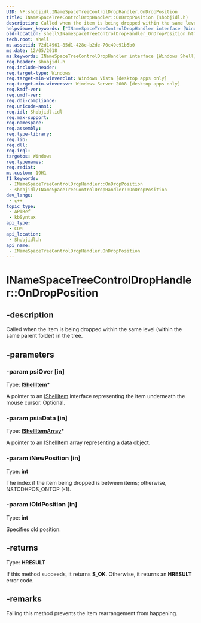```yaml
---
UID: NF:shobjidl.INameSpaceTreeControlDropHandler.OnDropPosition
title: INameSpaceTreeControlDropHandler::OnDropPosition (shobjidl.h)
description: Called when the item is being dropped within the same level (within the same parent folder) in the tree.
helpviewer_keywords: ["INameSpaceTreeControlDropHandler interface [Windows Shell]","OnDropPosition method","INameSpaceTreeControlDropHandler.OnDropPosition","INameSpaceTreeControlDropHandler::OnDropPosition","OnDropPosition","OnDropPosition method [Windows Shell]","OnDropPosition method [Windows Shell]","INameSpaceTreeControlDropHandler interface","_shell_INameSpaceTreeControlDropHandler_OnDropPosition","shell.INameSpaceTreeControlDropHandler_OnDropPosition","shobjidl/INameSpaceTreeControlDropHandler::OnDropPosition"]
old-location: shell\INameSpaceTreeControlDropHandler_OnDropPosition.htm
tech.root: shell
ms.assetid: 72d14961-85d1-428c-b2de-70c49c91b5b0
ms.date: 12/05/2018
ms.keywords: INameSpaceTreeControlDropHandler interface [Windows Shell],OnDropPosition method, INameSpaceTreeControlDropHandler.OnDropPosition, INameSpaceTreeControlDropHandler::OnDropPosition, OnDropPosition, OnDropPosition method [Windows Shell], OnDropPosition method [Windows Shell],INameSpaceTreeControlDropHandler interface, _shell_INameSpaceTreeControlDropHandler_OnDropPosition, shell.INameSpaceTreeControlDropHandler_OnDropPosition, shobjidl/INameSpaceTreeControlDropHandler::OnDropPosition
req.header: shobjidl.h
req.include-header: 
req.target-type: Windows
req.target-min-winverclnt: Windows Vista [desktop apps only]
req.target-min-winversvr: Windows Server 2008 [desktop apps only]
req.kmdf-ver: 
req.umdf-ver: 
req.ddi-compliance: 
req.unicode-ansi: 
req.idl: Shobjidl.idl
req.max-support: 
req.namespace: 
req.assembly: 
req.type-library: 
req.lib: 
req.dll: 
req.irql: 
targetos: Windows
req.typenames: 
req.redist: 
ms.custom: 19H1
f1_keywords:
 - INameSpaceTreeControlDropHandler::OnDropPosition
 - shobjidl/INameSpaceTreeControlDropHandler::OnDropPosition
dev_langs:
 - c++
topic_type:
 - APIRef
 - kbSyntax
api_type:
 - COM
api_location:
 - Shobjidl.h
api_name:
 - INameSpaceTreeControlDropHandler.OnDropPosition
---
```


# INameSpaceTreeControlDropHandler::OnDropPosition


## -description

Called when the item is being dropped within the same level (within the same parent folder) in the tree.

## -parameters

### -param psiOver [in]

Type: <b><a href="/windows/desktop/api/shobjidl_core/nn-shobjidl_core-ishellitem">IShellItem</a>*</b>

A pointer to an <a href="/windows/desktop/api/shobjidl_core/nn-shobjidl_core-ishellitem">IShellItem</a> interface representing the item underneath the mouse cursor. Optional.

### -param psiaData [in]

Type: <b><a href="/windows/desktop/api/shobjidl_core/nn-shobjidl_core-ishellitemarray">IShellItemArray</a>*</b>

A pointer to an <a href="/windows/desktop/api/shobjidl_core/nn-shobjidl_core-ishellitem">IShellItem</a> array representing a data object.

### -param iNewPosition [in]

Type: <b>int</b>

The index if the item being dropped is between items; otherwise, NSTCDHPOS_ONTOP (-1).

### -param iOldPosition [in]

Type: <b>int</b>

Specifies old position.

## -returns

Type: <b>HRESULT</b>

If this method succeeds, it returns <b xmlns:loc="http://microsoft.com/wdcml/l10n">S_OK</b>. Otherwise, it returns an <b xmlns:loc="http://microsoft.com/wdcml/l10n">HRESULT</b> error code.

## -remarks

Failing this method prevents the item rearrangement from happening.